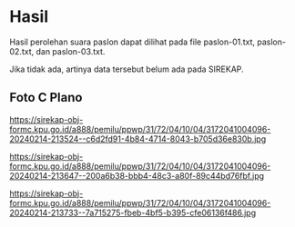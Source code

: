 # Hasil

Hasil perolehan suara paslon dapat dilihat pada file paslon-01.txt, paslon-02.txt, dan paslon-03.txt.

Jika tidak ada, artinya data tersebut belum ada pada SIREKAP.

## Foto C Plano

https://sirekap-obj-formc.kpu.go.id/a888/pemilu/ppwp/31/72/04/10/04/3172041004096-20240214-213524--c6d2fd91-4b84-4714-8043-b705d36e830b.jpg

https://sirekap-obj-formc.kpu.go.id/a888/pemilu/ppwp/31/72/04/10/04/3172041004096-20240214-213647--200a6b38-bbb4-48c3-a80f-89c44bd76fbf.jpg

https://sirekap-obj-formc.kpu.go.id/a888/pemilu/ppwp/31/72/04/10/04/3172041004096-20240214-213733--7a715275-fbeb-4bf5-b395-cfe06136f486.jpg
